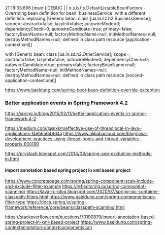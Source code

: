 ###

21:18:33.696 [main                ] DEBUG |           | o.s.b.f.s.DefaultListableBeanFactory     - 
Overriding bean definition for bean 'businessService' with a different definition: 
replacing [Generic bean: class [ua.in.sz.h2.BusinessService]; scope=; abstract=false; 
lazyInit=false; autowireMode=0; dependencyCheck=0; autowireCandidate=true; primary=false; 
factoryBeanName=null; factoryMethodName=null; initMethodNames=null; destroyMethodNames=null; 
defined in class path resource [application-context.xml]] 

with [Generic bean: class [ua.in.sz.h2.OtherService]; 
scope=; abstract=false; lazyInit=false; autowireMode=0; dependencyCheck=0; 
autowireCandidate=true; primary=false; factoryBeanName=null; factoryMethodName=null; 
initMethodNames=null; destroyMethodNames=null; 
defined in class path resource [second-application-context.xml]]

https://www.baeldung.com/spring-boot-bean-definition-override-exception

### Better application events in Spring Framework 4.2

https://spring.io/blog/2015/02/11/better-application-events-in-spring-framework-4-2

https://medium.com/@alxkm/effective-use-of-threadlocal-in-java-applications-f4eb6a648d4a
https://www.alibabacloud.com/blog/java-development-practices-using-thread-pools-and-thread-variables-properly_600180

https://prystash.blogspot.com/2014/08/spring-aop-excluding-methods-in.html

#### import annotation based spring project in xml based project

https://www.concretepage.com/spring/spring-component-scan-include-and-exclude-filter-example
https://reflectoring.io/spring-component-scanning/
https://java-ru-blog.blogspot.com/2020/07/spring-ioc-container-classpath-filters.html
https://www.baeldung.com/spring-componentscan-filter-type
https://docs.spring.io/spring-framework/reference/core/beans/classpath-scanning.html

https://stackoverflow.com/questions/70190879/import-annotation-based-spring-project-in-xml-based-project
https://www.baeldung.com/spring-contextannotation-contextcomponentscan
